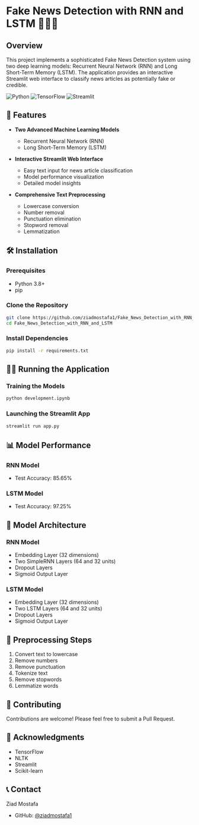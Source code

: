 # Fake News Detection with RNN and LSTM 🕵️‍♂️📰

## Overview

This project implements a sophisticated Fake News Detection system using two deep learning models: Recurrent Neural Network (RNN) and Long Short-Term Memory (LSTM). The application provides an interactive Streamlit web interface to classify news articles as potentially fake or credible.

![Python](https://img.shields.io/badge/Python-3.8+-blue.svg)
![TensorFlow](https://img.shields.io/badge/TensorFlow-2.x-orange.svg)
![Streamlit](https://img.shields.io/badge/Streamlit-1.x-red.svg)

## 🚀 Features

- **Two Advanced Machine Learning Models**
  - Recurrent Neural Network (RNN)
  - Long Short-Term Memory (LSTM)

- **Interactive Streamlit Web Interface**
  - Easy text input for news article classification
  - Model performance visualization
  - Detailed model insights

- **Comprehensive Text Preprocessing**
  - Lowercase conversion
  - Number removal
  - Punctuation elimination
  - Stopword removal
  - Lemmatization

## 🛠 Installation

### Prerequisites
- Python 3.8+
- pip

### Clone the Repository
```bash
git clone https://github.com/ziadmostafa1/Fake_News_Detection_with_RNN_and_LSTM.git
cd Fake_News_Detection_with_RNN_and_LSTM
```

### Install Dependencies
```bash
pip install -r requirements.txt
```

## 🏃‍♂️ Running the Application

### Training the Models
```bash
python development.ipynb
```

### Launching the Streamlit App
```bash
streamlit run app.py
```

## 📊 Model Performance

### RNN Model
- Test Accuracy: 85.65%

### LSTM Model
- Test Accuracy: 97.25%

## 🧠 Model Architecture

### RNN Model
- Embedding Layer (32 dimensions)
- Two SimpleRNN Layers (64 and 32 units)
- Dropout Layers
- Sigmoid Output Layer

### LSTM Model
- Embedding Layer (32 dimensions)
- Two LSTM Layers (64 and 32 units)
- Dropout Layers
- Sigmoid Output Layer

## 📝 Preprocessing Steps
1. Convert text to lowercase
2. Remove numbers
3. Remove punctuation
4. Tokenize text
5. Remove stopwords
6. Lemmatize words

## 🤝 Contributing
Contributions are welcome! Please feel free to submit a Pull Request.

## 🙏 Acknowledgments
- TensorFlow
- NLTK
- Streamlit
- Scikit-learn

## 📞 Contact
Ziad Mostafa
- GitHub: [@ziadmostafa1](https://github.com/ziadmostafa1)